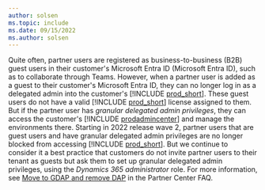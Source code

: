 ```yaml
---
author: solsen
ms.topic: include
ms.date: 09/15/2022
ms.author: solsen
---
```

Quite often, partner users are registered as business-to-business (B2B) guest users in their customer's Microsoft Entra ID (Microsoft Entra ID), such as to collaborate through Teams. However, when a partner user is added as a guest to their customer's Microsoft Entra ID, they can no longer log in as a delegated admin into the customer's [!INCLUDE [prod_short](prod_short.md)]. These guest users do not have a valid [!INCLUDE [prod_short](prod_short.md)] license assigned to them. But if the partner user has *granular delegated admin privileges*, they can access the customer's [!INCLUDE [prodadmincenter](prodadmincenter.md)] and manage the environments there. Starting in 2022 release wave 2, partner users that are guest users and have granular delegated admin privileges are no longer blocked from accessing [!INCLUDE [prod_short](prod_short.md)]. But we continue to consider it a best practice that customers do not invite partner users to their tenant as guests but ask them to set up granular delegated admin privileges, using the *Dynamics 365 administrator* role. For more information, see [Move to GDAP and remove DAP](/partner-center/gdap-faq#what-is-the-best-way-to-move-to-gdap-and-remove-dap-without-losing-access-to-azure-subscriptions-if-i-have-customers-with-azure) in the Partner Center FAQ.  

